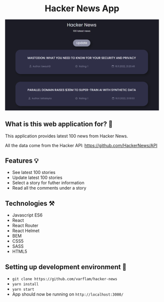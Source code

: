 <h1 align="center">Hacker News App</h1>

![App screenshot](./src/assets/readme/readme.png)

## What is this web application for? 🚀

This application provides latest 100 news from Hacker News.

All the data come from the Hacker API: https://github.com/HackerNews/API

## Features 💡

- See latest 100 stories
- Update latest 100 stories
- Select a story for futher information
- Read all the comments under a story

## Technologies ⚒

- Javascript ES6
- React
- React Router
- React Helmet
- BEM
- CSS5
- SASS
- HTML5

## Setting up development environment 📍

- `git clone https://github.com/varflam/hacker-news`
- `yarn install`
- `yarn start`
- App should now be running on `http://localhost:3000/`
